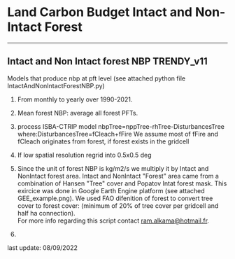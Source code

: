 # Land Carbon Budget Intact and Non-Intact Forest
------------------------------------
  Intact and Non Intact forest NBP
            TRENDY_v11
-------------------------------------

Models that produce nbp at pft level (see attached python file IntactAndNonIntactForestNBP.py)
1) From monthly to yearly over  1990-2021.
2) Mean forest NBP: average all forest PFTs.

3) process ISBA-CTRIP model 
   nbpTree=nppTree-rhTree-DisturbancesTree
   where:DisturbancesTree=fCleach+fFire
   We assume most of fFire and fCleach originates from forest, if forest exists in the gridcell 

4) If low spatial resolution regrid into 0.5x0.5 deg

5) Since the unit of forest NBP is kg/m2/s we multiply it by Intact and NonIntact forest area. 
   Intact and NonIntact "Forest" area came from a combination of Hansen "Tree" cover and Popatov Intat forest mask.
   This exircice was done in Google Earth Engine platform (see attached GEE_example.png).
   We used FAO difenition of forest to convert tree cover to forest cover: (minimum of 20% of tree cover per gridcell and half ha connection).  
   For more info regarding this script contact ram.alkama@hotmail.fr.
   
6) 
last update: 08/09/2022
